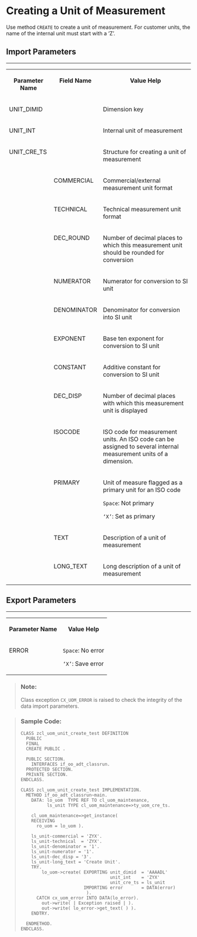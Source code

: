 <!-- loiof8792584a0d34219a455e063b10fc225 -->

# Creating a Unit of Measurement

Use method `CREATE` to create a unit of measurement. For customer units, the name of the internal unit must start with a ‘Z’.



<a name="loiof8792584a0d34219a455e063b10fc225__section_ykb_qxy_qlb"/>

## Import Parameters

****


<table>
<tr>
<th valign="top">

Parameter Name



</th>
<th valign="top">

Field Name



</th>
<th valign="top">

Value Help



</th>
</tr>
<tr>
<td valign="top">

UNIT\_DIMID



</td>
<td valign="top">

 



</td>
<td valign="top">

Dimension key



</td>
</tr>
<tr>
<td valign="top">

UNIT\_INT



</td>
<td valign="top">

 



</td>
<td valign="top">

Internal unit of measurement



</td>
</tr>
<tr>
<td valign="top">

UNIT\_CRE\_TS



</td>
<td valign="top">

 



</td>
<td valign="top">

Structure for creating a unit of measurement



</td>
</tr>
<tr>
<td valign="top">

 



</td>
<td valign="top">

COMMERCIAL



</td>
<td valign="top">

Commercial/external measurement unit format



</td>
</tr>
<tr>
<td valign="top">

 



</td>
<td valign="top">

TECHNICAL



</td>
<td valign="top">

Technical measurement unit format



</td>
</tr>
<tr>
<td valign="top">

 



</td>
<td valign="top">

DEC\_ROUND



</td>
<td valign="top">

Number of decimal places to which this measurement unit should be rounded for conversion



</td>
</tr>
<tr>
<td valign="top">

 



</td>
<td valign="top">

NUMERATOR



</td>
<td valign="top">

Numerator for conversion to SI unit



</td>
</tr>
<tr>
<td valign="top">

 



</td>
<td valign="top">

DENOMINATOR



</td>
<td valign="top">

Denominator for conversion into SI unit



</td>
</tr>
<tr>
<td valign="top">

 



</td>
<td valign="top">

EXPONENT



</td>
<td valign="top">

Base ten exponent for conversion to SI unit



</td>
</tr>
<tr>
<td valign="top">

 



</td>
<td valign="top">

CONSTANT



</td>
<td valign="top">

Additive constant for conversion to SI unit



</td>
</tr>
<tr>
<td valign="top">

 



</td>
<td valign="top">

DEC\_DISP



</td>
<td valign="top">

Number of decimal places with which this measurement unit is displayed



</td>
</tr>
<tr>
<td valign="top">

 



</td>
<td valign="top">

ISOCODE



</td>
<td valign="top">

ISO code for measurement units. An ISO code can be assigned to several internal measurement units of a dimension.



</td>
</tr>
<tr>
<td valign="top">

 



</td>
<td valign="top">

PRIMARY



</td>
<td valign="top">

Unit of measure flagged as a primary unit for an ISO code

`Space`: Not primary

`‘X’`: Set as primary



</td>
</tr>
<tr>
<td valign="top">

 



</td>
<td valign="top">

TEXT



</td>
<td valign="top">

Description of a unit of measurement



</td>
</tr>
<tr>
<td valign="top">

 



</td>
<td valign="top">

LONG\_TEXT



</td>
<td valign="top">

Long description of a unit of measurement



</td>
</tr>
</table>



<a name="loiof8792584a0d34219a455e063b10fc225__section_fkc_ddv_plb"/>

## Export Parameters

****


<table>
<tr>
<th valign="top">

Parameter Name



</th>
<th valign="top">

Value Help



</th>
</tr>
<tr>
<td valign="top">

ERROR



</td>
<td valign="top">

`Space`: No error

`‘X’`: Save error



</td>
</tr>
</table>

> ### Note:  
> Class exception `CX_UOM_ERROR` is raised to check the integrity of the data import parameters.

> ### Sample Code:  
> ```abap
> CLASS zcl_uom_unit_create_test DEFINITION 
>   PUBLIC 
>   FINAL 
>   CREATE PUBLIC . 
>  
>   PUBLIC SECTION. 
>     INTERFACES if_oo_adt_classrun. 
>   PROTECTED SECTION. 
>   PRIVATE SECTION. 
> ENDCLASS. 
>  
> CLASS zcl_uom_unit_create_test IMPLEMENTATION. 
>   METHOD if_oo_adt_classrun~main. 
>     DATA: lo_uom  TYPE REF TO cl_uom_maintenance, 
>           ls_unit TYPE cl_uom_maintenance=>ty_uom_cre_ts. 
>  
>     cl_uom_maintenance=>get_instance( 
>     RECEIVING 
>       ro_uom = lo_uom ). 
>  
>     ls_unit-commercial = 'ZYX'. 
>     ls_unit-technical  = 'ZYX'. 
>     ls_unit-denominator = '1'. 
>     ls_unit-numerator = '1'. 
>     ls_unit-dec_disp = '3'. 
>     ls_unit-long_text = 'Create Unit'. 
>     TRY. 
>         lo_uom->create( EXPORTING unit_dimid  = 'AAAADL' 
>                                   unit_int    = 'ZYX' 
>                                   unit_cre_ts = ls_unit 
>                         IMPORTING error       = DATA(error) 
>                          ). 
>       CATCH cx_uom_error INTO DATA(lo_error). 
>         out->write( | Exception raised | ). 
>         out->write( lo_error->get_text( ) ). 
>     ENDTRY. 
>  
>   ENDMETHOD. 
> ENDCLASS.
> 
> ```

